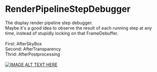 # RenderPipelineStepDebugger
The display render pipeline step debugger.
<br>
Maybe it's a good idea to observe the result of each running step at any time, instead of stupidly locking on that FrameDebuffer.
<br>
<br>
First: AfterSkyBox
<br>
Second: AfterTransparency
<br>
Thrid: AfterPostprocessing
<br>
<br>
[![IMAGE ALT TEXT HERE](https://img.youtube.com/vi/nga_q5XVido/0.jpg)](https://www.youtube.com/watch?v=nga_q5XVido)
